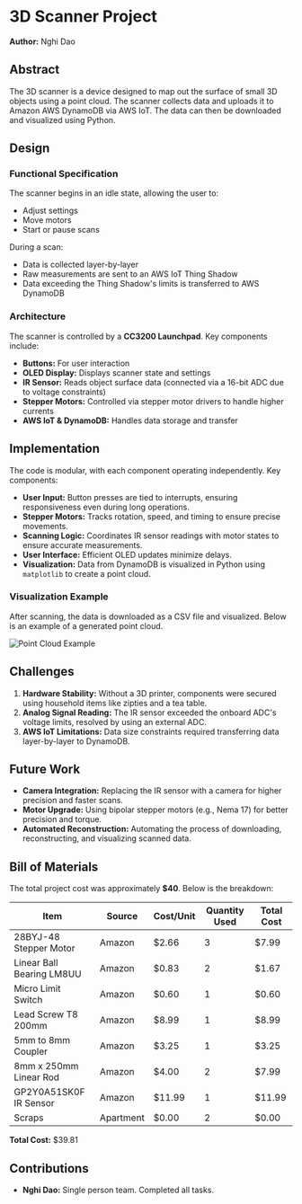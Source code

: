 # 3D Scanner Project

**Author:** Nghi Dao

## Abstract

The 3D scanner is a device designed to map out the surface of small 3D objects using a point cloud. The scanner collects data and uploads it to Amazon AWS DynamoDB via AWS IoT. The data can then be downloaded and visualized using Python.

## Design

### Functional Specification

The scanner begins in an idle state, allowing the user to:
- Adjust settings
- Move motors
- Start or pause scans

During a scan:
- Data is collected layer-by-layer
- Raw measurements are sent to an AWS IoT Thing Shadow
- Data exceeding the Thing Shadow's limits is transferred to AWS DynamoDB

### Architecture

The scanner is controlled by a **CC3200 Launchpad**. Key components include:
- **Buttons:** For user interaction
- **OLED Display:** Displays scanner state and settings
- **IR Sensor:** Reads object surface data (connected via a 16-bit ADC due to voltage constraints)
- **Stepper Motors:** Controlled via stepper motor drivers to handle higher currents
- **AWS IoT & DynamoDB:** Handles data storage and transfer

## Implementation

The code is modular, with each component operating independently. Key components:
- **User Input:** Button presses are tied to interrupts, ensuring responsiveness even during long operations.
- **Stepper Motors:** Tracks rotation, speed, and timing to ensure precise movements.
- **Scanning Logic:** Coordinates IR sensor readings with motor states to ensure accurate measurements.
- **User Interface:** Efficient OLED updates minimize delays.
- **Visualization:** Data from DynamoDB is visualized in Python using `matplotlib` to create a point cloud.

### Visualization Example

After scanning, the data is downloaded as a CSV file and visualized. Below is an example of a generated point cloud.

![Point Cloud Example](#)

## Challenges

1. **Hardware Stability:** Without a 3D printer, components were secured using household items like zipties and a tea table.
2. **Analog Signal Reading:** The IR sensor exceeded the onboard ADC's voltage limits, resolved by using an external ADC.
3. **AWS IoT Limitations:** Data size constraints required transferring data layer-by-layer to DynamoDB.

## Future Work

- **Camera Integration:** Replacing the IR sensor with a camera for higher precision and faster scans.
- **Motor Upgrade:** Using bipolar stepper motors (e.g., Nema 17) for better precision and torque.
- **Automated Reconstruction:** Automating the process of downloading, reconstructing, and visualizing scanned data.

## Bill of Materials

The total project cost was approximately **$40**. Below is the breakdown:

| Item                          | Source   | Cost/Unit | Quantity Used | Total Cost |
|-------------------------------|----------|-----------|---------------|------------|
| 28BYJ-48 Stepper Motor        | Amazon   | $2.66     | 3             | $7.99      |
| Linear Ball Bearing LM8UU     | Amazon   | $0.83     | 2             | $1.67      |
| Micro Limit Switch            | Amazon   | $0.60     | 1             | $0.60      |
| Lead Screw T8 200mm           | Amazon   | $8.99     | 1             | $8.99      |
| 5mm to 8mm Coupler            | Amazon   | $3.25     | 1             | $3.25      |
| 8mm x 250mm Linear Rod        | Amazon   | $4.00     | 2             | $7.99      |
| GP2Y0A51SK0F IR Sensor        | Amazon   | $11.99    | 1             | $11.99     |
| Scraps                        | Apartment| $0.00     | 2             | $0.00      |

**Total Cost:** $39.81

## Contributions

- **Nghi Dao:** Single person team. Completed all tasks.
